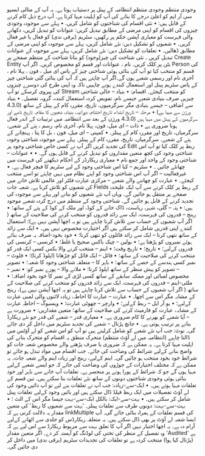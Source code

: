 وجودی منتظم
 وجودی منتظم انتظامیہ کے پینل پر دستیاب ہوتا ہے۔ یہ آپ کے مثالی ایسپو سی آر ایم کو اعلیٰ درجے کا بنانے کی آپ کو اہلیت مہیا کرتا ہے۔ آپ درج ذیل کام کرنے کے قابل ہیں:
•	 نئی اقسام کی شناختوں کو شامل کریں.
•	 پہلے سے موجودہ وجودی چیزوں کی اقسام کو اپنی مرضی کے مطابق تبدیل کریں: عنوانات کو تبدیل کریں، دکھانے والی فہرست کو معیاری آپشن حکم پر رکھیں، سٹریم (برقی ندی) کو فعال یا غیر فعال کریں۔
•	 شعبوں کو تشکیل دیں: نئے شامل کریں، پہلے سے موجودہ کو اپنی مرضی کے مطابق ڈھالیں۔
•	 تعلقات کو تشکیل دیں: نئے شامل کریں، پہلے سے موجودہ کے عنوانات تبدیل کریں ۔
نئی شناخت کی چیز(وجود) کو بنانا 
شناخت کے منتظم صفحے پر Create Entity بٹن پر کلک کریں۔ نام ، عنوانات اور قسم کو مخصوص کریں۔ اگر آپ Person کی قسم کو منتخب کیا تو آپ کی بنائی ہوئی شناختی چیز کے پاس ای میل ، فون ، پہلا نام ، آخری نام اور رسمی شعبے ہوں گے۔اگر آپ چاہتے ہیں کہ آپ کی بنائی گئی شناختی چیز کے پاس سٹریم پینل اور استعمال کنندے ہونے چاہییں تاکہ وہ اپنی طرح کی دوسرے چیزوں کی پیروی کرسکے تو آپ Stream کو منتخب کیجئے۔
اقسام:
•	بنیاد – خالی شناختی چیزیں صرف بنیادی شعبے جیسے نام، تفویض کردہ استعمال کنندہ، گروہ، تفصیل۔
•	 بنیاد سے اضافی – جیسے بنیادی مگر سرگرمیوں، تاریخ، مقررہ کام کے پینل کے ساتھ (4.3.0 ورژن سے مہیا ہے) 
•	 مرحلہ – تاریخ ابتداء، تاریخ اختتام، دورانیہ، بنیاد، شعبوں کا مقام۔ تاریخ نامے اور سرگرمیوں کے پینل میں مہیا ہیں (4.3.0 ورژن کے بعد سے انتظامیہ میں ترتیبات کے اندر فعال ہونا ضروری ہے
•	ذات – ای میل، فون، پہلا نام، آخری نام، رسم ، پتے کے شعبے، سرگرمیاں، تاریخ اور مقررہ کام کے پینلز۔
•	  کمپنی – ای میل، فون ، بل کا پتا ، پہنچانے کے پتے کے شعبے۔ سرگرمیاں، تاریخ، مقررہ کام کے پینلز۔
 پہلے سے موجودہ شناختی وجودہ کی تجدید کریں
 اگر آپ نے کسی خاص شناختی وجود پر Edit ربط پر کلک کیا تو آپ اس شناختی وجود کی کچھ متعین مقداروں کو تبدیل کرنے کے قابل ہوں گے۔ •
•	عنوانات – شناختی وجود کے واحد اور جمع نام • معیاری ریکارڈز کے احکام دیکھنے کی فہرست میں چھانٹے جائیں ۔
•	 سٹریم – کیا اس شناختی وجود کے لیے سٹریم کا فیچر فعال ہے۔
•	 غیرفعالیت – اگر آپ اس شناختی وجود کو اپنے نظام میں نہیں چاہتے تو اسے منتخب کیجئے۔ 
•	 عبارت کو چھاننے والے شعبے – مرکزی عبارت فلٹر اور عالمی تلاش خانے میں کن شعبوں کو تلاش کرنا ہے۔
 شعبہ جات
Fields کے ربط پر کلک کرنے سے آپ ایک علیحدہ صفحے پر منتقل ہو جائیں گے۔ وہاں آپ نئے شعبوں کو بنانے اور پہلے سے موجودہ کی تجدید کرنے کے قابل ہو جائیں گے۔ شناختی وجود کے منتظم میں درج کردہ شعبے موجود ہیں:
•	پتہ – گلی، شہر، ریاست، ڈاک خانے کے کوڈ، اور ملک کے کوڈ کے پتے کے ساتھ؛ 
•	 رینج – قدروں کی فہرست، ایک سے زائد قدروں کو منتخب کرنے کی صلاحیت کے ساتھ ( اگر آپ شعبوں کے حساب سے تلاش کرنا چاہتے ہیں تو یہ اچھا آپشن نہیں ہے)؛ استعمال کنندے اپنی قدریں شامل کر سکتے ہیں اگر اختیارت مخصوص نہیں ہیں۔
•	  ایک سے زائد کے ساتھ نتھی کرنا – ایک سے زائد فائلوں کو نتھی کرنا؛ 
•	خود بخود-اضافہ یہ صرف بنائے ہوئے نمبروں کو پڑھتا ہے؛ 
•	 بولین – چیک باکس صحیح یا غلط؛ • کرنسی – کرنسی کی قدروں کےلیے؛ 
•	 تاریخ؛ • تاریخ وقت؛ 
•	 اینم – منتخب کرنے والا بکس کسی ایک قدر کو منتخب کرنے کی صلاحیت کے ساتھ؛ 
•	 فائل – ایک فائل کو چڑھانا (اپلوڈ کرنا)؛ 
•	 فلوٹ – نمبر کسی ہندسے کے حصے کے ساتھ؛ 
•	 باہر کا – متعلقہ شناختی وجود کا شعبہ؛ 
•	 تصویر – تصویر کو پیش منظر کے ساتھ اپلوڈ کرنا؛ 
•	 ملانے والا – پورے نمبر کو: 
•	 نمبر – مخصوص لمبائی اور ممکنہ سابقے کے ساتھ کسی لڑی کے نمبر کا خود بخود اضافہ؛ 
•	 ملٹی-اینم – قدروں کی فہرست، ایک سے زائد قدروں کو منتخب کرنے کی صلاحیت کے ساتھ ( اگر آپ شعبوں کے حساب سے تلاش کرنا چاہتے ہیں تو یہ اچھا آپشن نہیں ہے)، رینج کے مشابہ مگر اس سے اچھا۔ 
•	 عبارت – عبارت کا احاطہ، زیادہ لائنوں والی لمبی عبارت کےلیے؛ 
•	یو آر ایل – ربط کےلیے؛ 
•	 وارچر – چھوٹی عبارت؛ 
•	 ویسیوگ – احاطہِ عبارت کے مشابہ، عبارت کو فارمیٹ کرنے کی صلاحیت کے ساتھ؛ 
متعین مقداریں:
•	ضرورت ہے – آیا شعبے کو بھرنے کا کام ضروری ہے۔ 
•	معیاری قدر – شعبے کی قدر جو نئے ریکارڈ بنانے پر ترتیب ہوتی ہے۔ 
•	 جانچ پڑتال – شعبے کی تجدید سٹریم میں داخل کر دی جائے گی۔
 نوٹ: جب آپ نئے شعبے کو شامل کرلیتے ہیں تو آپ کو اس شعبے کو لے آؤٹس میں ڈالنا چاہیے (انتظامیہ میں لے آؤٹ منتظم) 
متحرک منطق 
یہ اقسام کو متحرک بنانے کی اہلیت مہیا کرتا ہے۔ یہ ممکن ہے کہ ضروری یا صرف پڑھنے والے مخصوص شعبہ جات کو واضح بنانے کےلیے شرائط کی وضاحت کی جائے۔ جب اقسام میں مواد تبدل ہو جائے تو شرائط خود بخود منتخب ہو جائیں گی۔ اینم کےلیے، رینج اور زیادہ اینم والے شعبہ جات۔ یہ ممکن ہے کہ مختلف اختیارات کے جوڑوں کی وضاحت کی جائے کہ جو ایسے شعبے کےلیے مہیا ہوں گے جو کہ شرائط کے پورا ہونے پر منحصر ہے۔
 تعلقات
 آپ خانے سے باہر اور خود بنائی ہوئی وجودی شناختوں دونوں کے ساتھ نئے تعلقات بنا سکتے ہیں۔ تین قسم کے تعلقات مہیا ہوتے ہیں۔
•	ایک-سے-زیادہ: جب آپ نے تعلقات بنے لیے تو آپ دائیں وجود کی لے آؤٹ تفصیلات میں ایک ربط فیلڈ ڈال سکتے ہیں اور بائیں وجود کےلیے تعلقات پینل شامل کر سکتے ہیں۔ 
•	 بہت-سے-ایک: بالکل ایک-سے-بہت جیسا مگر اس کے الٹ ؛ 
•	 بہت-سے-بہت: دونوں طرف سے تعلقات پینلز۔ 'بہت سے شعبوں کا ربط' کی متعین مقدار یہ دلالت کرتی ہے کہ linkMultiple کی قسم تعلقات کے ہمراہ بنائی جائے گی۔ آپ ایسا شعبہ لے آؤٹ پر بھی ڈال سکتے ہیں۔ یہ متعلقہ ریکارڈس کو جلدی سے اٹھانے کےلیے آرام دہ ہے۔ یہ اچھا اختیار نہیں اگر آپ کا تعلق بہت سے مربوط ریکارڈ سے اس لیے ہے کہ وہ تفصیل کے منظر کی تختی کی لوڈنگ کو آہستہ کر دے۔
 اگر متعین مقدار 'Audited' ہے (پڑتال کیا ہوا) منتخب کردہ ہے تو تعلقات کی تجدیدات سٹریم (برقی ندی) میں داخل کر دی جائیں گی۔

